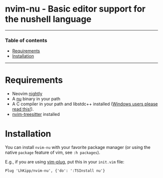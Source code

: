 # nvim-nu - Basic editor support for the nushell language

---

### Table of contents

* [Requirements](#requirements)
* [Installation](#installation)
---

# Requirements

- Neovim [nightly](https://github.com/neovim/neovim#install-from-source)
- A [nu](https://github.com/nushell/nushell/releases) binary in your path
- A C compiler in your path and libstdc++ installed ([Windows users please read this!](https://github.com/nvim-treesitter/nvim-treesitter/wiki/Windows-support)).
- [nvim-treesitter](https://github.com/nvim-treesitter/nvim-treesitter/blob/master/README.md#quickstart) installed

# Installation

You can install `nvim-nu` with your favorite package manager (or using the native `package` feature of vim, see `:h packages`).

E.g., if you are using [vim-plug](https://github.com/junegunn/vim-plug), put this in your `init.vim` file:

```vim
Plug 'LhKipp/nvim-nu', {'do': ':TSInstall nu'}
```


